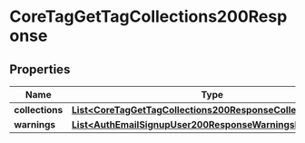 

# CoreTagGetTagCollections200Response


## Properties

| Name | Type | Description | Notes |
|------------ | ------------- | ------------- | -------------|
|**collections** | [**List&lt;CoreTagGetTagCollections200ResponseCollectionsInner&gt;**](CoreTagGetTagCollections200ResponseCollectionsInner.md) |  |  |
|**warnings** | [**List&lt;AuthEmailSignupUser200ResponseWarningsInner&gt;**](AuthEmailSignupUser200ResponseWarningsInner.md) |  |  [optional] |



